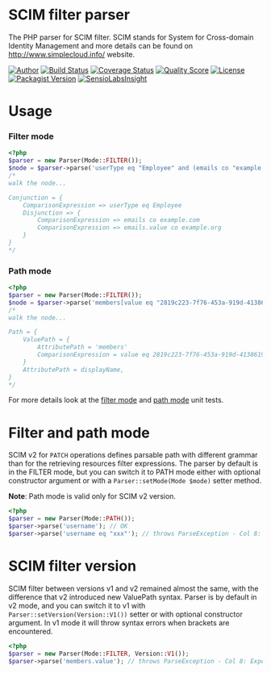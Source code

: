 # SCIM filter parser

The PHP parser for SCIM filter. SCIM stands for System for Cross-domain Identity Management and more details can be
found on http://www.simplecloud.info/ website.

[![Author](http://img.shields.io/badge/author-@tmilos-blue.svg?style=flat-square)](https://twitter.com/tmilos77)
[![Build Status](https://travis-ci.org/tmilos/scim-filter-parser.svg?branch=master)](https://travis-ci.org/tmilos/scim-filter-parser)
[![Coverage Status](https://coveralls.io/repos/github/tmilos/scim-filter-parser/badge.svg?branch=master)](https://coveralls.io/github/tmilos/scim-filter-parser?branch=master)
[![Quality Score](https://img.shields.io/scrutinizer/g/tmilos/scim-filter-parser.svg?style=flat-square)](https://scrutinizer-ci.com/g/tmilos/scim-filter-parser)
[![License](https://img.shields.io/packagist/l/tmilos/scim-filter-parser.svg)](https://packagist.org/packages/tmilos/scim-filter-parser)
[![Packagist Version](https://img.shields.io/packagist/v/tmilos/scim-filter-parser.svg?style=flat-square)](https://packagist.org/packages/tmilos/scim-filter-parser)
[![SensioLabsInsight](https://insight.sensiolabs.com/projects/cc1043a0-daa9-481b-9840-109bdb43543b/mini.png)](https://insight.sensiolabs.com/projects/cc1043a0-daa9-481b-9840-109bdb43543b)


# Usage

### Filter mode

```php
<?php
$parser = new Parser(Mode::FILTER());
$node = $parser->parse('userType eq "Employee" and (emails co "example.com" or emails.value co "example.org")');
/*
walk the node...

Conjunction = {
    ComparisonExpression => userType eq Employee
    Disjunction => {
        ComparisonExpression => emails co example.com
        ComparisonExpression => emails.value co example.org
    }
}
*/
```

### Path mode

```php
<?php
$parser = new Parser(Mode::FILTER());
$node = $parser->parse('members[value eq "2819c223-7f76-453a-919d-413861904646"].displayName');
/*
walk the node...

Path = {
    ValuePath = {
        AttributePath = 'members'
        ComparisonExpression = value eq 2819c223-7f76-453a-919d-413861904646
    }
    AttributePath = displayName,
}
*/
```

For more details look at the [filter mode](tests/ParserFilterModeTest.php) and [path mode](tests/ParserPathModeTest.php) unit tests.


# Filter and path mode

SCIM v2 for ``PATCH`` operations defines parsable path with different grammar than for the retrieving resources filter expressions.
The parser by default is in the FILTER mode, but you can switch it to PATH mode either with optional constructor argument or
with a ``Parser::setMode(Mode $mode)`` setter method.

**Note**: Path mode is valid only for SCIM v2 version.

```php
<?php
$parser = new Parser(Mode::PATH());
$parser->parse('username'); // OK
$parser->parse('username eq "xxx"'); // throws ParseException - Col 8: Expected end of input, but got ' '
```


# SCIM filter version

SCIM filter between versions v1 and v2 remained almost the same, with the difference that v2 introduced new ValuePath syntax.
Parser is by default in v2 mode, and you can switch it to v1 with ``Parser::setVersion(Version::V1())`` setter or with optional
constructor argument. In v1 mode it will throw syntax errors when brackets are encountered.

```php
<?php
$parser = new Parser(Mode::FILTER, Version::V1());
$parser->parse('members.value'); // throws ParseException - Col 8: Expected SP, but got end of string
```
